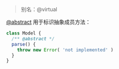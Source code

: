 > 别名：@virtual

[@abstract](http://usejsdoc.org/tags-abstract.html) 用于标识抽象成员方法：

```js
class Model {
  /** @abstract */
  parse() {
    throw new Error( 'not implemented' )
  }
}
```

